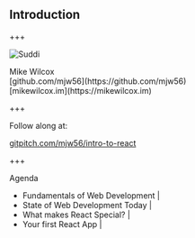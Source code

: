## Introduction

+++

![Suddi](assets/img/suddi.jpg)

<div class="align-points">
	<i class="fa fa-user"></i> Mike Wilcox<br/>
	<i class="fa fa-github"></i> [github.com/mjw56](https://github.com/mjw56)<br/>
	<i class="fa fa-globe"></i> [mikewilcox.im](https://mikewilcox.im)<br/>
</div>

+++

Follow along at:

[gitpitch.com/mjw56/intro-to-react](https://gitpitch.com/mjw56/intro-to-react/master)

+++

Agenda

- Fundamentals of Web Development |
- State of Web Development Today |
- What makes React Special? |
- Your first React App |
